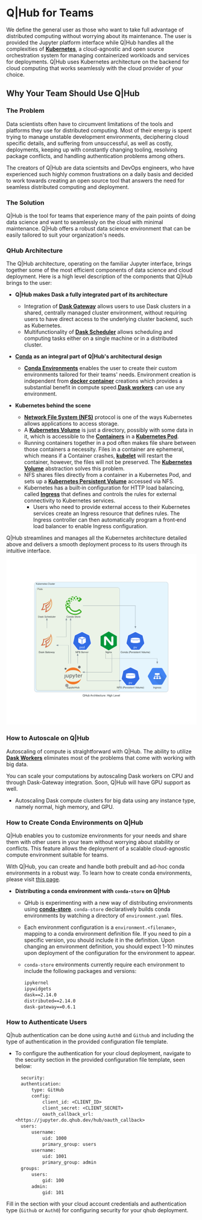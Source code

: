 # Q|Hub for Teams

We define the general user as those who want to take full advantage of distributed computing without worrying about its maintenance. The user is provided the Jupyter platform interface while Q|Hub handles all the complexities of [**Kubernetes**](https://kubernetes.io/docs/home/), a cloud-agnostic and open source orchestration system for managing containerized workloads and services for deployments. Q|Hub uses Kubernetes architecture on the backend for cloud computing that works seamlessly with the cloud provider of your choice.

## Why Your Team Should Use Q|Hub

### The Problem

Data scientists often have to circumvent limitations of the tools and platforms they use for distributed computing. Most of their energy is spent trying to manage unstable development environments, deciphering cloud specific details, and suffering from unsuccessful, as well as costly, deployments, keeping up with constantly changing tooling, resolving package conflicts, and handling authentication problems among others.

The creators of Q|Hub are data scientsits and DevOps engineers, who have experienced such highly common frustrations on a daily basis and decided to work towards creating an open source tool that answers the need for seamless distributed computing and deployment.

### The Solution

Q|Hub is the tool for teams that experience many of the pain points of doing data science and want to seamlessly on the cloud with minimal maintenance. Q|Hub offers a robust data science environment that can be easily tailored to suit your organization's needs.

### QHub Architecture

The Q|Hub architecture, operating on the familiar Jupyter interface, brings together some of the most efficient components of data science and cloud deployment. Here is a high level description of the components that Q|Hub brings to the user:

+ **Q|Hub makes Dask a fully integrated part of its architecture**

  + Integration of [**Dask Gateway**](https://gateway.dask.org/) allows users to use Dask clusters in a shared, centrally managed cluster environment, without requiring users to have direct access to the underlying cluster backend, such as Kubernetes.
  + Multifunctionality of [**Dask Scheduler**](https://docs.dask.org/en/latest/scheduler-overview.html) allows scheduling and computing tasks either on a single machine or in a distributed cluster.

+ [**Conda**](https://docs.conda.io/en/latest/) **as an integral part of Q|Hub's architectural design**

  + [**Conda Environments**](https://docs.conda.io/projects/conda/en/latest/user-guide/concepts/environments.html) enables the user to create their custom environments tailored for their teams' needs. Environment creation is independent from [**docker container**](https://www.docker.com/resources/what-container) creations which provides a substantial benefit in compute speed.[**Dask workers**](https://distributed.dask.org/en/latest/worker.html) can use any environment.

+ **Kubernetes behind the scene**

  + [**Network File System (NFS)**](https://en.wikipedia.org/wiki/Network_File_System) protocol is one of the ways Kubernetes allows applications to access storage.
  + A [**Kubernetes Volume**](https://kubernetes.io/docs/concepts/storage/volumes/) is just a directory, possibly with some data in it, which is accessible to the [**Containers**](https://kubernetes.io/docs/concepts/containers/) in a [**Kubernetes Pod**](https://kubernetes.io/docs/concepts/workloads/pods/pod/).
  + Running containers together in a pod often makes file share between those containers a necessity. Files in a container are ephemeral, which means if a Container crashes, [**kubelet**](https://kubernetes.io/docs/reference/command-line-tools-reference/kubelet/#:~:text=Synopsis,object%20that%20describes%20a%20pod) will restart the container, however, the files will not be preserved. The [**Kubernetes Volume**](https://kubernetes.io/docs/concepts/storage/volumes/#types-of-volumes) abstraction solves this problem.
  + NFS shares files directly from a container in a Kubernetes Pod, and sets up a [**Kubernetes Persistent Volume**](https://kubernetes.io/docs/concepts/storage/persistent-volumes/) accessed via NFS.
  + Kubernetes has a built‑in configuration for HTTP load balancing, called [**Ingress**](https://kubernetes.io/docs/concepts/services-networking/ingress/) that defines and controls the rules for external connectivity to Kubernetes services.
    + Users who need to provide external access to their Kubernetes services create an Ingress resource that defines rules. The Ingress controller can then automatically program a front‑end load balancer to enable Ingress configuration.

Q|Hub streamlines and manages all the Kubernetes architecture detailed above and delivers a smooth deployment process to its users through its intuitive interface.
![QHub_Architecture](../images/high_level_architecture.png)

### How to Autoscale on Q|Hub

Autoscaling of compute is straightforward with Q|Hub. The ability to utilize [**Dask Workers**](https://distributed.dask.org/en/latest/worker.html) eliminates most of the problems that come with working with big data.

You can scale your computations by autoscaling Dask workers on CPU and through Dask-Gateway integration. Soon, Q|Hub will have GPU support as well.

+ Autoscaling Dask compute clusters for big data using any instance type, namely normal, high memory, and GPU.

### How to Create Conda Environments on Q|Hub

Q|Hub enables you to customize environments for your needs and share them with other users in your team without worrying about stability or conflicts. This feature allows the deployment of a scalable cloud-agnostic compute environment suitable for teams.

With Q|Hub, you can create and handle both prebuilt and ad-hoc conda environments in a robust way. To learn how to create conda environments, please visit [this page](https://docs.conda.io/projects/conda/en/latest/user-guide/tasks/manage-environments.html).

+ **Distributing a conda environment with `conda-store` on Q|Hub**
  + QHub is experimenting with a new way of distributing environments using [**conda-store**](https://github.com/quansight/conda-store). `conda-store` declaratively builds conda environments by watching a directory of `environment.yaml` files.

  + Each environment configuration is a `environment.<filename>`, mapping to a conda environment definition file. If you need to pin a specific version, you should include it in the definition. Upon changing an environment definition, you should expect 1-10 minutes upon deployment of the configuration for the environment to appear.

  + `conda-store` environments currently require each environment to include the following packages and versions:

        ipykernel
        ipywidgets
        dask==2.14.0
        distributed==2.14.0
        dask-gateway==0.6.1

### How to Authenticate Users

Q|hub authentication can be done using `Auth0` and `Github` and including the type of authentication in the provided configuration file template.

+ To configure the authentication for your cloud deployment, navigate to the security section in the provided configuration file template, seen below:

        security:
        authentication:
            type: GitHub
            config:
                client_id: <CLIENT_ID>
                client_secret: <CLIENT_SECRET>
                oauth_callback_url: <https://jupyter.do.qhub.dev/hub/oauth_callback>
        users:
            username:
                uid: 1000
                primary_group: users
            username:
                uid: 1001
                primary_group: admin
        groups:
            users:
                gid: 100
            admin:
                gid: 101

Fill in the section with your cloud account credentials and authentication type (`Github` or `Auth0`) for configuring security for your qhub deployment.
